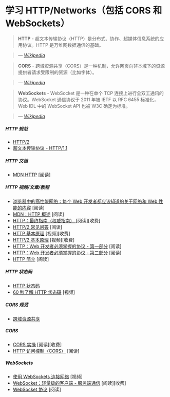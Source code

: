 # 学习 HTTP/Networks（包括 CORS 和 WebSockets）

> **HTTP** - 超文本传输协议（HTTP）是分布式、协作、超媒体信息系统的应用协议。HTTP 是万维网数据通信的基础。

><cite>&#8212; [Wikipedia](https://en.wikipedia.org/wiki/Hypertext_Transfer_Protocol)</cite>

> **CORS** - 跨域资源共享（CORS）是一种机制，允许网页向非本域下的资源提供者请求受限制的资源（比如字体）。

><cite>&#8212; [Wikipedia](https://en.wikipedia.org/wiki/Cross-origin_resource_sharing)</cite>
  
>**WebSockets** -  WebSocket 是一种在单个 TCP 连接上进行全双工通讯的协议。WebSocket 通信协议于 2011 年被 IETF 以 RFC 6455 标准化，Web IDL 中的 WebSocket API 也被 W3C 确定为标准。

><cite>&#8212; [Wikipedia](https://en.wikipedia.org/wiki/WebSocket)</cite>

##### HTTP 规范

* [HTTP/2](https://http2.github.io/)
* [超文本传输协议 - HTTP/1.1](https://tools.ietf.org/html/rfc2616)

##### HTTP 文档

* [MDN HTTP](https://developer.mozilla.org/en-US/docs/Web/HTTP) [阅读]

##### HTTP 视频/文章/教程

* [浏览器中的高性能网络：每个 Web 开发者都应该知道的关于网络和 Web 性能的内容](http://chimera.labs.oreilly.com/books/1230000000545/index.html) [阅读]
* [MDN：HTTP 概述](https://developer.mozilla.org/en-US/docs/Web/HTTP/Overview) [阅读]
* [HTTP：最终指南（权威指南） ](https://www.amazon.com/HTTP-Definitive-Guide-Guides/dp/1565925092/ref=cm_cr_arp_d_product_top?&_encoding=UTF8&tag=frontend-handbook-20&linkCode=ur2&linkId=11b990b79d33ddbef63712765715a9c1&camp=1789&creative=9325) [阅读][收费]
* [HTTP/2 常见问答](https://http2.github.io/faq/#what-are-the-key-differences-to-http1x) [阅读]
* [HTTP 基本原理](http://www.pluralsight.com/courses/xhttp-fund) [视频][收费]
* [HTTP/2 基本原理](https://app.pluralsight.com/library/courses/http2-fundamentals/table-of-contents) [视频][收费]
* [HTTP：Web 开发者必须掌握的协议 - 第一部分](http://code.tutsplus.com/tutorials/http-the-protocol-every-web-developer-must-know-part-1--net-31177) [阅读]
* [HTTP：Web 开发者必须掌握的协议 - 第二部分](http://code.tutsplus.com/tutorials/http-the-protocol-every-web-developer-must-know-part-2--net-31155) [阅读]
* [HTTP 简介](http://code.tutsplus.com/series/http-succinctly--net-33683) [阅读]

##### HTTP 状态码

* [HTTP 状态码](https://httpstatuses.com/)
* [60 秒了解 HTTP 状态码](http://webdesign.tutsplus.com/tutorials/http-status-codes-in-60-seconds--cms-24317) [视频]

##### CORS  规范

* [跨域资源共享](https://www.w3.org/TR/cors/)

##### CORS

* [CORS 实操](https://www.amazon.com/CORS-Action-Creating-consuming-cross-origin/dp/161729182X/?&_encoding=UTF8&tag=frontend-handbook-20&linkCode=ur2&linkId=47ebd885d688a4ed69f77a1bd8273f8a&camp=1789&creative=9325) [阅读][收费]
* [HTTP 访问控制（CORS）](https://developer.mozilla.org/en-US/docs/Web/HTTP/Access_control_CORS) [阅读]

##### WebSockets

* [使用 WebSockets 连接网络](https://code.tutsplus.com/courses/connect-the-web-with-websockets) [视频]
* [WebSocket：轻量级的客户端 - 服务端通信](https://www.amazon.com/WebSocket-Client-Server-Communications-Andrew-Lombardi/dp/1449369278/?&_encoding=UTF8&tag=frontend-handbook-20&linkCode=ur2&linkId=dd39395cf3d2ab4fc7c820d7c19db39a&camp=1789&creative=9325) [阅读][收费]
* [WebSocket 协议](https://tools.ietf.org/html/rfc6455) [阅读]


